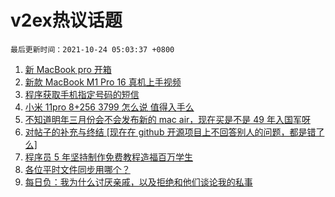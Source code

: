 # v2ex热议话题

`最后更新时间：2021-10-24 05:03:37 +0800`

1. [新 MacBook pro 开箱](https://www.v2ex.com/t/809961)
1. [新款 MacBook M1 Pro 16 真机上手视频](https://www.v2ex.com/t/810038)
1. [程序获取手机指定号码的短信](https://www.v2ex.com/t/809973)
1. [小米 11pro 8+256 3799 怎么说 值得入手么](https://www.v2ex.com/t/809960)
1. [不知道明年三月份会不会发布新的 mac air，现在买是不是 49 年入国军呀](https://www.v2ex.com/t/809982)
1. [对帖子的补充与终结 [现在在 github 开源项目上不回答别人的问题，都是错了么]](https://www.v2ex.com/t/809972)
1. [程序员 5 年坚持制作免费教程造福百万学生](https://www.v2ex.com/t/810045)
1. [各位平时文件同步用哪个？](https://www.v2ex.com/t/810009)
1. [每日负：我为什么讨厌亲戚，以及拒绝和他们谈论我的私事](https://www.v2ex.com/t/810003)

